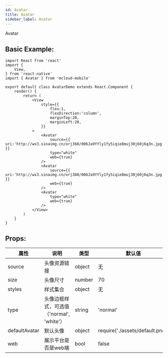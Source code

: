 ```yaml
---
id: Avatar
title: Avatar
sidebar_label: Avatar
---
```


Avatar

## Basic Example:
```SnackPlayer name=avatar-simple
import React from 'react'
import {
    View,
} from 'react-native'
import { Avatar } from 'mcloud-mobile'

export default class AvatarDemo extends React.Component {
    render() {
        return (
            <View
                style={{
                    flex:1,
                    flexDirection:'column',
                    marginTop:20,
                    marginLeft:20,
                }}
            >
                <Avatar
                    source={{ uri:'http://wx3.sinaimg.cn/orj360/006Ja9YYly1fy5iqie8muj30j60j6q3n.jpg' }}
                    type="white"
                    web={true}
                />
                <Avatar
                    source={{ uri:'http://wx3.sinaimg.cn/orj360/006Ja9YYly1fy5iqie8muj30j60j6q3n.jpg' }}
                    web={true}
                />
                <Avatar
                    type="white"
                    web={true}
                />
            </View>
        )
    }
}

```

## Props:

属性 | 说明 | 类型 | 默认值
----|-----|------|------
| source    | 头像资源链接 |   object   |   无  |
| size   |   头像尺寸   |   number   |    70  |
| styles   |   样式集合  |   object   |   无    |
| type   |   头像边框样式，可选值（'normal', 'white'）   |   string    |    'normal'    |
| defaultAvatar   |  默认头像   |   object   |   require('./assets/default.png')  |
| web   |  展示平台是否是web端   |   bool   |   false  |
